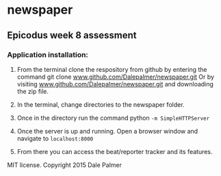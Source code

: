 # newspaper
## Epicodus week 8 assessment

### Application installation:

1. From the terminal clone the respository from github by entering the command git clone www.github.com/Dalepalmer/newspaper.git
Or by 
visiting www.github.com/Dalepalmer/newspaper.git and downloading the zip file.

2. In the terminal, change directories to the newspaper folder.

3. Once in the directory run the command python `-m SimpleHTTPServer`

4. Once the server is up and running. Open a browser window and navigate to `localhost:8000`

5. From there you can access the beat/reporter tracker and its features.

MIT license. Copyright 2015 Dale Palmer
